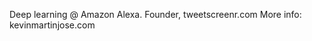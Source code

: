 Deep learning @ Amazon Alexa.
Founder, tweetscreenr.com
More info: kevinmartinjose.com
<!---
kevinmartinjos/kevinmartinjos is a ✨ special ✨ repository because its `README.md` (this file) appears on your GitHub profile.
You can click the Preview link to take a look at your changes.
--->
